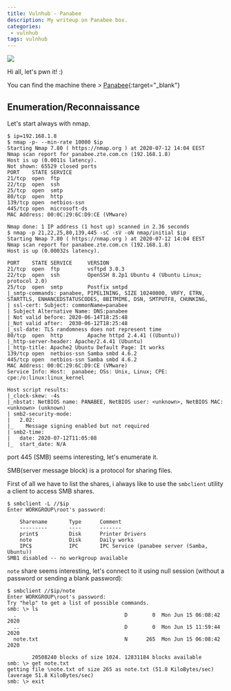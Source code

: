 ```yaml
---
title: Vulnhub - Panabee
description: My writeup on Panabee box.
categories:
 - vulnhub
tags: vulnhub
---
```


![](https://pbs.twimg.com/profile_images/634463579433910272/qT21z1iG.png)

Hi all, let's pwn it! :)

You can find the machine there > [Panabee](https://www.vulnhub.com/entry/panabee-1,502/){:target="_blank"}

## Enumeration/Reconnaissance

Let's start always with nmap.

```
$ ip=192.168.1.8                
$ nmap -p- --min-rate 10000 $ip
Starting Nmap 7.80 ( https://nmap.org ) at 2020-07-12 14:04 EEST
Nmap scan report for panabee.zte.com.cn (192.168.1.8)
Host is up (0.0011s latency).
Not shown: 65529 closed ports
PORT    STATE SERVICE
21/tcp  open  ftp
22/tcp  open  ssh
25/tcp  open  smtp
80/tcp  open  http
139/tcp open  netbios-ssn
445/tcp open  microsoft-ds
MAC Address: 00:0C:29:6C:D9:CE (VMware)

Nmap done: 1 IP address (1 host up) scanned in 2.36 seconds
$ nmap -p 21,22,25,80,139,445 -sC -sV -oN nmap/initial $ip
Starting Nmap 7.80 ( https://nmap.org ) at 2020-07-12 14:04 EEST
Nmap scan report for panabee.zte.com.cn (192.168.1.8)
Host is up (0.00032s latency).

PORT    STATE SERVICE     VERSION
21/tcp  open  ftp         vsftpd 3.0.3
22/tcp  open  ssh         OpenSSH 8.2p1 Ubuntu 4 (Ubuntu Linux; protocol 2.0)
25/tcp  open  smtp        Postfix smtpd
|_smtp-commands: panabee, PIPELINING, SIZE 10240000, VRFY, ETRN, STARTTLS, ENHANCEDSTATUSCODES, 8BITMIME, DSN, SMTPUTF8, CHUNKING, 
| ssl-cert: Subject: commonName=panabee
| Subject Alternative Name: DNS:panabee
| Not valid before: 2020-06-14T18:25:48
|_Not valid after:  2030-06-12T18:25:48
|_ssl-date: TLS randomness does not represent time
80/tcp  open  http        Apache httpd 2.4.41 ((Ubuntu))
|_http-server-header: Apache/2.4.41 (Ubuntu)
|_http-title: Apache2 Ubuntu Default Page: It works
139/tcp open  netbios-ssn Samba smbd 4.6.2
445/tcp open  netbios-ssn Samba smbd 4.6.2
MAC Address: 00:0C:29:6C:D9:CE (VMware)
Service Info: Host:  panabee; OSs: Unix, Linux; CPE: cpe:/o:linux:linux_kernel

Host script results:
|_clock-skew: -4s
|_nbstat: NetBIOS name: PANABEE, NetBIOS user: <unknown>, NetBIOS MAC: <unknown> (unknown)
| smb2-security-mode: 
|   2.02: 
|_    Message signing enabled but not required
| smb2-time: 
|   date: 2020-07-12T11:05:08
|_  start_date: N/A
```

port 445 (SMB) seems interesting, let's enumerate it. 

SMB(server message block) is a protocol for sharing files.

First of all we have to list the shares, i always like to use the `smbclient` utility a client to access SMB shares.

```
$ smbclient -L //$ip    
Enter WORKGROUP\root's password: 

	Sharename       Type      Comment
	---------       ----      -------
	print$          Disk      Printer Drivers
	note            Disk      Daily works
	IPC$            IPC       IPC Service (panabee server (Samba, Ubuntu))
SMB1 disabled -- no workgroup available
```

`note` share seems interesting, let's connect to it using null session (without a password or sending a blank password):

```
$ smbclient //$ip/note
Enter WORKGROUP\root's password: 
Try "help" to get a list of possible commands.
smb: \> ls
  .                                   D        0  Mon Jun 15 06:08:42 2020
  ..                                  D        0  Mon Jun 15 11:59:44 2020
  note.txt                            N      265  Mon Jun 15 06:08:42 2020

		20508240 blocks of size 1024. 12831184 blocks available
smb: \> get note.txt
getting file \note.txt of size 265 as note.txt (51.8 KiloBytes/sec) (average 51.8 KiloBytes/sec)
smb: \> exit
```
